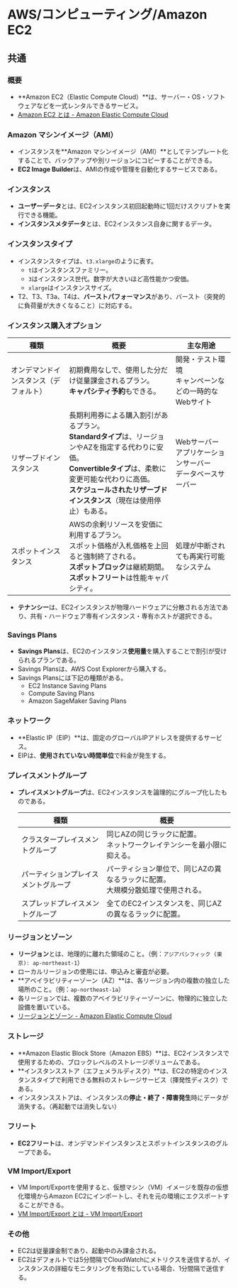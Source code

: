 # AWS/コンピューティング/Amazon EC2

## 共通

### 概要

- **Amazon EC2（Elastic Compute Cloud）**は、サーバー・OS・ソフトウェアなどを一式レンタルできるサービス。
- [Amazon EC2 とは - Amazon Elastic Compute Cloud](https://docs.aws.amazon.com/ja_jp/AWSEC2/latest/UserGuide/concepts.html)

### Amazon マシンイメージ（AMI）

- インスタンスを**Amazon マシンイメージ（AMI）**としてテンプレート化することで、バックアップや別リージョンにコピーすることができる。
- **EC2 Image Builder**は、AMIの作成や管理を自動化するサービスである。

### インスタンス

- **ユーザーデータ**とは、EC2インスタンス初回起動時に1回だけスクリプトを実行できる機能。
- **インスタンスメタデータ**とは、EC2インスタンス自身に関するデータ。

### インスタンスタイプ

- インスタンスタイプは、`t3.xlarge`のように表す。
  - `t`はインスタンスファミリー。
  - `3`はインスタンス世代。数字が大きいほど高性能かつ安価。
  - `xlarge`はインスタンスサイズ。
- T2、T3、T3a、T4は、**バーストパフォーマンス**があり、バースト（突発的に負荷量が大きくなること）に対応する。

### インスタンス購入オプション

| 種類                                   | 概要                                                         | 主な用途                                                     |
| -------------------------------------- | ------------------------------------------------------------ | ------------------------------------------------------------ |
| オンデマンドインスタンス（デフォルト） | 初期費用なしで、使用した分だけ従量課金されるプラン。<br />**キャパシティ予約**もできる。 | 開発・テスト環境<br />キャンペーンなどの一時的なWebサイト    |
| リザーブドインスタンス                 | 長期利用券による購入割引があるプラン。<br />**Standardタイプ**は、リージョンやAZを指定する代わりに安価。<br />**Convertibleタイプ**は、柔軟に変更可能な代わりに高価。<br />**スケジュールされたリザーブドインスタンス**（現在は使用停止）もある。 | Webサーバー<br />アプリケーションサーバー<br />データベースサーバー |
| スポットインスタンス                   | AWSの余剰リソースを安価に利用するプラン。<br />スポット価格が入札価格を上回ると強制終了される。<br />**スポットブロック**は継続期間。<br />**スポットフリート**は性能キャパシティ。 | 処理が中断されても再実行可能なシステム                       |

- **テナンシー**は、EC2インスタンスが物理ハードウェアに分散される方法であり、共有・ハードウェア専有インスタンス・専有ホストが選択できる。

### Savings Plans

- **Savings Plans**は、EC2のインスタンス**使用量**を購入することで割引が受けられるプランである。
- Savings Plansは、AWS Cost Explorerから購入する。
- Savings Plansには下記の種類がある。
  - EC2 Instance Saving Plans
  - Compute Saving Plans
  - Amazon SageMaker Saving Plans

### ネットワーク

- **Elastic IP（EIP）**は、固定のグローバルIPアドレスを提供するサービス。
- EIPは、**使用されていない時間単位**で料金が発生する。

### プレイスメントグループ

- **プレイスメントグループ**は、EC2インスタンスを論理的にグループ化したものである。

  | 種類                                 | 概要                                                         |
  | ------------------------------------ | ------------------------------------------------------------ |
  | クラスタープレイスメントグループ     | 同じAZの同じラックに配置。<br />ネットワークレイテンシーを最小限に抑える。 |
  | パーティションプレイスメントグループ | パーティション単位で、同じAZの異なるラックに配置。<br />大規模分散処理で使用される。 |
  | スプレッドプレイスメントグループ     | 全てのEC2インスタンスを、同じAZの異なるラックに配置。        |

### リージョンとゾーン

- **リージョン**とは、地理的に離れた領域のこと。（例：`アジアパシフィック (東京): ap-northeast-1`）
- ローカルリージョンの使用には、申込みと審査が必要。
- **アベイラビリティーゾーン（AZ）**は、各リージョン内の複数の独立した場所のこと。（例：`ap-northeast-1a`）
- 各リージョンでは、複数のアベイラビリティーゾーンに、物理的に独立した設備を置いている。
- [リージョンとゾーン - Amazon Elastic Compute Cloud](https://docs.aws.amazon.com/ja_jp/AWSEC2/latest/UserGuide/using-regions-availability-zones.html)

### ストレージ

- **Amazon Elastic Block Store（Amazon EBS）**は、EC2インスタンスで使用するための、ブロックレベルのストレージボリュームである。
- **インスタンスストア（エフェメラルディスク）**は、EC2の特定のインスタンスタイプで利用できる無料のストレージサービス（揮発性ディスク）である。
- インスタンスストアは、インスタンスの**停止・終了・障害発生**時にデータが消失する。（再起動では消失しない）

### フリート

- **EC2フリート**は、オンデマンドインスタンスとスポットインスタンスのグループである。

### VM Import/Export

- VM Import/Exportを使用すると、仮想マシン（VM）イメージを既存の仮想化環境からAmazon EC2にインポートし、それを元の環境にエクスポートすることができる。
- [VM Import/Export とは - VM Import/Export](https://docs.aws.amazon.com/ja_jp/vm-import/latest/userguide/what-is-vmimport.html)

### その他

- EC2は従量課金制であり、起動中のみ課金される。
- EC2はデフォルトでは5分間隔でCloudWatchにメトリクスを送信するが、インスタンスの詳細なモニタリングを有効にしている場合、1分間隔で送信する。
